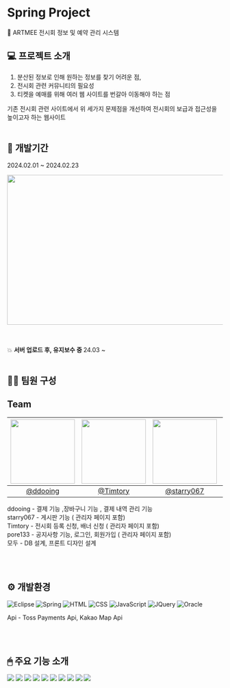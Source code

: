 # Spring Project
🎨 ARTMEE 전시회 정보 및 예약 관리 시스템


## 💻 프로젝트 소개 

1. 분산된 정보로 인해 원하는 정보를 찾기 어려운 점,
2. 전시회 관련 커뮤니티의 필요성
3. 티켓을 예매를  위해 여러 웹 사이트를 번갈아 이동해야 하는 점

기존 전시회 관련 사이트에서 위 세가지 문제점을 개선하여 전시회의 보급과 접근성을 높이고자 하는 웹사이트
<br/><br/>

## 📅 개발기간 
2024.02.01 ~ 2024.02.23

<img src="https://github.com/ddooing/soldesk_artme/assets/118183105/4fe106c0-1289-4365-a2c8-61f1eb6aa09c" width="850" height="350"/>

<br/><br/>
💥  <b font-size="20">서버 업로드 후, 유지보수 중 </b> 24.03 ~ 
<br/><br/>


## 👨‍💻 팀원 구성
## Team
|<img src="https://avatars.githubusercontent.com/u/118183105?v=4" width="150" height="150"/>|<img src="https://avatars.githubusercontent.com/u/101092238?v=4" width="150" height="150"/>|<img src="https://avatars.githubusercontent.com/u/55232668?v=4" width="150" height="150"/>|<img src="https://avatars.githubusercontent.com/u/94101325?v=4" width="150" height="150"/>|
|:-:|:-:|:-:|:-:|
|[@ddooing](https://github.com/ddooing) |[@Timtory](https://github.com/Timtory)|[@starry067](https://github.com/starry067)|[@pore133](https://github.com/pore133)|

ddooing - 결제 기능 ,장바구니 기능 , 결제 내역 관리 기능 <br/>
starry067 - 게시판 기능 ( 관리자 페이지 포함) <br/>
Timtory - 전시회 등록 신청, 배너 신청 ( 관리자 페이지 포함) <br/>
pore133 - 공지사항 기능, 로그인, 회원가입 ( 관리자 페이지 포함) <br/>
모두 - DB 설계, 프론트 디자인 설계 



<br/><br/>
## ⚙ 개발환경
![Eclipse](https://img.shields.io/badge/Eclipse-2C2255?style=for-the-badge&logo=eclipse&logoColor=white)  ![Spring](https://img.shields.io/badge/Spring-6DB33F?style=for-the-badge&logo=spring&logoColor=white) 
![HTML](https://img.shields.io/badge/HTML5-E34F26?style=for-the-badge&logo=html5&logoColor=white) ![CSS](https://img.shields.io/badge/CSS-239120?&style=for-the-badge&logo=css3&logoColor=white)  ![JavaScript](https://img.shields.io/badge/JavaScript-F7DF1E?style=for-the-badge&logo=JavaScript&logoColor=white) ![JQuery](https://img.shields.io/badge/jQuery-0769AD?style=for-the-badge&logo=jquery&logoColor=white)
![Oracle](https://img.shields.io/badge/Oracle-F80000?style=for-the-badge&logo=oracle&logoColor=black)

Api - Toss Payments Api, Kakao Map Api


<br/><br/>


## 🖱 주요 기능 소개 


<img src="https://github.com/ddooing/soldesk_artme/assets/118183105/fdc053d9-a7c8-4fcc-a59f-180fb88775f9" />



<img src="https://github.com/ddooing/soldesk_artme/assets/118183105/2f0d8792-e5b7-4f0b-8c25-cea9d57f6ccb"/>



<img src="https://github.com/ddooing/soldesk_artme/assets/118183105/5f71e774-1f0d-441c-b0ca-6a592fc7df1d"/>



<img src="https://github.com/ddooing/soldesk_artme/assets/118183105/330fd766-302d-49a3-9d98-bf4ca79cda60"/>



<img src="https://github.com/ddooing/soldesk_artme/assets/118183105/405d6d3d-3943-4cb5-8f54-dca2519aaae2"/>



<img src="https://github.com/ddooing/soldesk_artme/assets/118183105/76c7fbff-1ec8-4ffa-9df4-ff828601c4b5"/>



<img src="https://github.com/ddooing/soldesk_artme/assets/118183105/1d2781bb-0446-4842-9b65-39417dd8b0e9"/>



<img src="https://github.com/ddooing/soldesk_artme/assets/118183105/4515b4ee-1c2e-4bf6-ba5c-502cf3063e9b"/>



<img src="https://github.com/ddooing/soldesk_artme/assets/118183105/2f66632a-9f92-4ee1-85af-5952c6b14b5b"/>



<img src="https://github.com/ddooing/soldesk_artme/assets/118183105/c63ec5b7-157e-4b6b-bd76-f0c5d8e0cef8"/>

<br/><br/>


